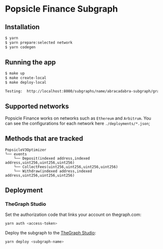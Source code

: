# Popsicle Finance Subgraph

## Installation

```bash
$ yarn
$ yarn prepare:selected network
$ yarn codegen
```

## Running the app

```bash
$ make up
$ make create-local
$ make deploy-local

Testing:  http://localhost:8000/subgraphs/name/abracadabra-subgraph/graphql

```

## Supported networks

Popsicle Finance works on networks such as `Ethereum` and `Arbitrum`.
You can see the configurations for each network here `./deployments/*.json`;

## Methods that are tracked

```
PopsicleV3Optimizer
└── events
    └── Deposit(indexed address,indexed address,uint256,uint256,uint256)
    └── CollectFees(uint256,uint256,uint256,uint256)
    └── Withdraw(indexed address,indexed address,uint256,uint256,uint256)
```

## Deployment

### TheGraph Studio

Set the authorization code that links your account on thegraph.com:

```bash
yarn auth <access-token>
```

Deploy the subgraph to the [TheGraph Studio](https://thegraph.com/studio/):

```bash
yarn deploy <subgraph-name>
```
